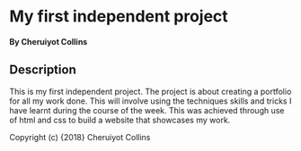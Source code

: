 # My first independent project

#### By Cheruiyot Collins

## Description
This is my first independent project. The project is about creating a portfolio for all my work done. This will involve using the techniques skills and tricks I have learnt during the course of the week. This was achieved through use of html and css to build a website that showcases my work.


Copyright (c) {2018} Cheruiyot Collins
